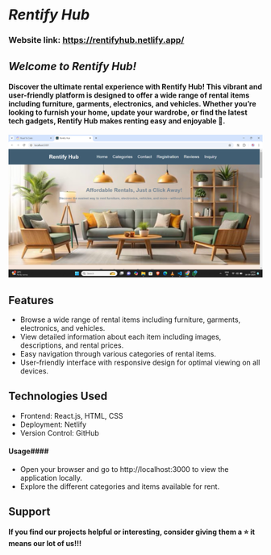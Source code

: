 # ***Rentify Hub***
### Website link: https://rentifyhub.netlify.app/

## ***Welcome to Rentify Hub!***
#### Discover the ultimate rental experience with Rentify Hub! This vibrant and user-friendly platform is designed to offer a wide range of rental items including furniture, garments, electronics, and vehicles. Whether you’re looking to furnish your home, update your wardrobe, or find the latest tech gadgets, Rentify Hub makes renting easy and enjoyable 🌟.

![screenshots](./src/Views/Home/Img/Web.png)


## Features

- Browse a wide range of rental items including furniture, garments, electronics, and vehicles.
- View detailed information about each item including images, descriptions, and rental prices.
- Easy navigation through various categories of rental items.
- User-friendly interface with responsive design for optimal viewing on all devices.

## Technologies Used
- Frontend: React.js, HTML, CSS
- Deployment: Netlify
- Version Control: GitHub

#### Usage####
- Open your browser and go to http://localhost:3000 to view the application locally.
- Explore the different categories and items available for rent.

## Support

**If you find our projects helpful or interesting, consider giving them a ⭐ it means our lot of us!!!**
